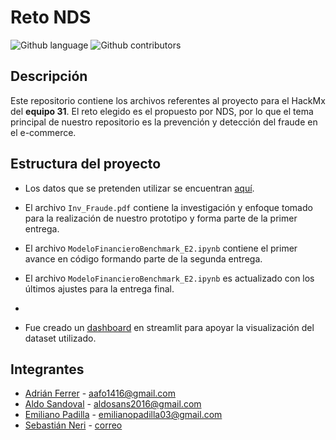 # Reto NDS

![Github language](https://img.shields.io/badge/language-python-blue)
![Github contributors](https://img.shields.io/github/contributors/AdrianFerrerO/TeamCheemsRetoNDS)

## Descripción

Este repositorio contiene los archivos referentes al proyecto para el HackMx del **equipo 31**. El reto elegido es el propuesto por NDS, por lo que el tema principal
de nuestro repositorio es la prevención y detección del fraude en el e-commerce.

## Estructura del proyecto

-   Los datos que se pretenden utilizar se encuentran [aquí](https://www.kaggle.com/kartik2112/fraud-detection). 

-   El archivo `Inv_Fraude.pdf` contiene la investigación y enfoque tomado para la realización de nuestro prototipo y forma parte de la primer entrega.

-   El archivo `ModeloFinancieroBenchmark_E2.ipynb` contiene el primer avance en código formando parte de la segunda entrega.

-   El archivo `ModeloFinancieroBenchmark_E2.ipynb` es actualizado con los últimos ajustes para la entrega final.
-   
-   Fue creado un [dashboard](https://share.streamlit.io/adrianfo-16/hackmx_retonds_streamlitapp/main/main.py) en streamlit para apoyar la visualización del dataset utilizado. 

## Integrantes

-   [Adrián Ferrer](https://github.com/AdrianFO-16) - [aafo1416@gmail.com](mailto:correo)
-   [Aldo Sandoval](https://github.com/aldosandov) - [aldosans2016@gmail.com](mailto:correo)
-   [Emiliano Padilla](https://github.com/ephetpv) - [emilianopadilla03\@gmail.com](mailto:emilianopadilla03@gmail.com)
-   [Sebastián Neri](https://github.com/sebastianneri) - [correo](mailto:correo)
